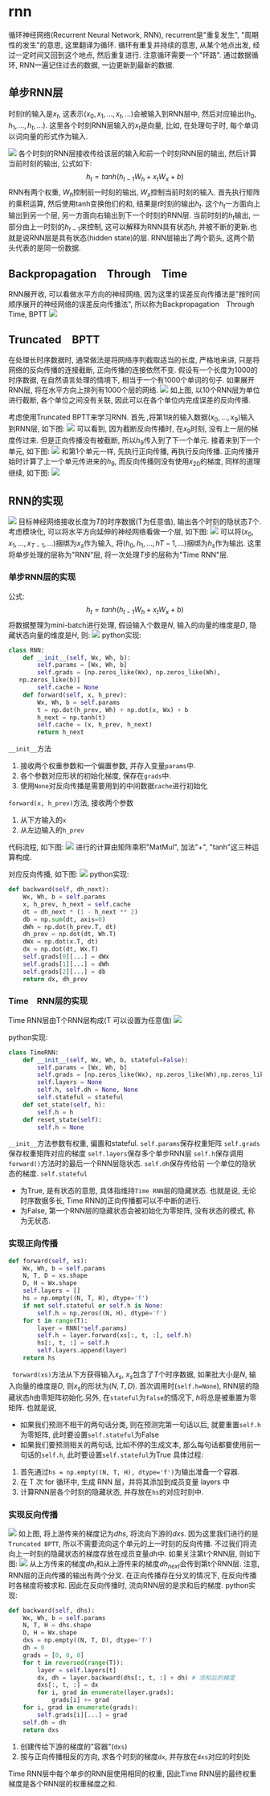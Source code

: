 # rnn



循环神经网络(Recurrent Neural Network, RNN), recurrent是"重复发生", "周期性的发生"的意思, 这里翻译为循环.
循环有重复并持续的意思, 从某个地点出发, 经过一定时间又回到这个地点, 然后重复进行. 注意循环需要一个"环路". 通过数据循环, RNN一遍记住过去的数据, 一边更新到最新的数据.

## 单步RNN层

时刻$t$的输入是$x_t$, 这表示$(x_0,x_1,...,x_t,...)$会被输入到RNN层中, 然后对应输出$(h_0,h_1,...,h_t,...)$.
这里各个时刻RNN层输入的$x_t$是向量, 比如, 在处理句子时, 每个单词以词向量的形式作为输入.

![](./rnn/1.png)
各个时刻的RNN层接收传给该层的输入和前一个时刻RNN层的输出, 然后计算当前时刻的输出, 公式如下:
$$h_t=tanh(h_{t-1}W_h+x_tW_x+b)$$
RNN有两个权重, $W_h$控制前一时刻的输出, $W_x$控制当前时刻的输入.
首先执行矩阵的乘积运算, 然后使用tanh变换他们的和, 结果是$t$时刻的输出$h_t$. 这个$h_t$一方面向上输出到另一个层, 另一方面向右输出到下一个时刻的RNN层.
当前时刻的$h_t$输出, 一部分由上一时刻的$h_{t-1}$来控制, 这可以解释为RNN具有状态$h$, 并被不断的更新.也就是说RNN层是具有状态(hidden state)的层.
RNN层输出了两个箭头, 这两个箭头代表的是同一份数据.


## Backpropagation Through Time
RNN展开收, 可以看做水平方向的神经网络, 因为这里的误差反向传播法是"按时间顺序展开的神经网络的误差反向传播法", 所以称为Backpropagation Through Time, BPTT
![](./rnn/2.png)


## Truncated BPTT
在处理长时序数据时, 通常做法是将网络序列截取适当的长度, 严格地来讲, 只是将网络的反向传播的连接截断, 正向传播的连接依然不变.
假设有一个长度为1000的时序数据, 在自然语言处理的情境下, 相当于一个有1000个单词的句子. 如果展开RNN层, 将在水平方向上排列有1000个层的网络.
![](./rnn/3.png)
如上图, 以10个RNN层为单位进行截断, 各个单位之间没有关联, 因此可以在各个单位内完成误差的反向传播.

考虑使用Truncated BPTT来学习RNN. 首先 ,将第1块的输入数据$(x_0,...,x_9)$输入到RNN层, 如下图:
![](./rnn/4.png)
可以看到, 因为截断反向传播时, 在$x_9$时刻, 没有上一层的梯度传过来. 但是正向传播没有被截断, 所以$h_9$传入到了下一个单元. 接着来到下一个单元, 如下图:
![](./rnn/5.png)
和第1个单元一样, 先执行正向传播, 再执行反向传播. 正向传播开始时计算了上一个单元传进来的$h_9$, 而反向传播则没有使用$x_20$的梯度, 同样的道理继续, 如下图:
![](./rnn/6.png)


## RNN的实现
![](./rnn/7.png)
目标神经网络接收长度为$T$的时序数据(T为任意值), 输出各个时刻的隐状态$T$个. 考虑模块化, 可以将水平方向延伸的神经网络看做一个层, 如下图:
![](./rnn/8.png)
可以将$(x_0,x_1,...,x_{T-1},...)$捆绑为$x_s$作为输入, 将$(h_0,h_1,...,h{T-1},...)$捆绑为$h_s$作为输出. 这里将单步处理的层称为"RNN"层, 将一次处理$T$步的层称为"Time RNN"层.

### 单步RNN层的实现
公式:
$$h_t=tanh(h_{t-1}W_h+x_tW_x+b)$$
将数据整理为mini-batch进行处理, 假设输入个数是$N$, 输入的向量的维度是$D$, 隐藏状态向量的维度是$H$, 则:
![](./rnn/9.png)
python实现:
```python
class RNN:
    def __init__(self, Wx, Wh, b):
        self.params = [Wx, Wh, b]
        self.grads = [np.zeros_like(Wx), np.zeros_like(Wh),
   np.zeros_like(b)]
        self.cache = None
    def forward(self, x, h_prev):
        Wx, Wh, b = self.params
        t = np.dot(h_prev, Wh) + np.dot(x, Wx) + b
        h_next = np.tanh(t)
        self.cache = (x, h_prev, h_next)
        return h_next
```
`__init__`方法
1. 接收两个权重参数和一个偏置参数, 并存入变量`params`中. 
2. 各个参数对应形状的初始化梯度, 保存在`grads`中. 
3. 使用`None`对反向传播是需要用到的中间数据`cache`进行初始化

`forward(x, h_prev)`方法, 接收两个参数
1. 从下方输入的`x`
2. 从左边输入的`h_prev`

代码流程, 如下图:
![](./rnn/10.png)
进行的计算由矩阵乘积"MatMul", 加法"+", "tanh"这三种运算构成.

对应反向传播, 如下图:
![](./rnn/11.png)
python实现:
```python
def backward(self, dh_next):
    Wx, Wh, b = self.params
    x, h_prev, h_next = self.cache
    dt = dh_next * (1 - h_next ** 2)
    db = np.sum(dt, axis=0)
    dWh = np.dot(h_prev.T, dt)
    dh_prev = np.dot(dt, Wh.T)
    dWx = np.dot(x.T, dt)
    dx = np.dot(dt, Wx.T)
    self.grads[0][...] = dWx
    self.grads[1][...] = dWh
    self.grads[2][...] = db
    return dx, dh_prev
```

### Time RNN层的实现
Time RNN层由T个RNN层构成(T 可以设置为任意值)
![](./rnn/12.png)


python实现:
```python
class TimeRNN:
    def __init__(self, Wx, Wh, b, stateful=False):
        self.params = [Wx, Wh, b]
        self.grads = [np.zeros_like(Wx), np.zeros_like(Wh),np.zeros_like(b)]
        self.layers = None
        self.h, self.dh = None, None
        self.stateful = stateful
    def set_state(self, h):
        self.h = h
    def reset_state(self):
        self.h = None
```

`__init__`方法参数有权重, 偏置和stateful.
`self.params`保存权重矩阵
`self.grads`保存权重矩阵对应的梯度
`self.layers`保存多个单步RNN层
`self.h`保存调用`forward()`方法时的最后一个RNN层隐状态.
`self.dh`保存传给前 一个单位的隐状态的梯度.
`self.stateful`
- 为True, 是有状态的意思, 具体指维持`Time RNN`层的隐藏状态. 也就是说, 无论时序数据多长, Time RNN的正向传播都可以不中断的进行.
- 为False, 第一个RNN层的隐藏状态会被初始化为零矩阵, 没有状态的模式, 称为无状态.


### 实现正向传播

```python
def forward(self, xs):
    Wx, Wh, b = self.params
    N, T, D = xs.shape
    D, H = Wx.shape
    self.layers = []
    hs = np.empty((N, T, H), dtype='f')
    if not self.stateful or self.h is None:
        self.h = np.zeros((N, H), dtype='f')
    for t in range(T):
        layer = RNN(*self.params)
        self.h = layer.forward(xs[:, t, :], self.h)
        hs[:, t, :] = self.h
        self.layers.append(layer)
    return hs
```
` forward(xs)`方法从下方获得输入$x_s$, $x_s$包含了$T$个时序数据, 如果批大小是$N$, 输入向量的维度是$D$, 则$x_s$的形状为$(N,T,D)$.
首次调用时(`self.h=None`), RNN层的隐藏状态$h$由零矩阵初始化.另外, 在`stateful`为`false`的情况下, $h$将总是被重置为零矩阵. 也就是说, 
- 如果我们预测不相干的两句话分类, 则在预测完第一句话以后, 就要重置`self.h`为零矩阵, 此时要设置`self.stateful`为False
- 如果我们要预测相关的两句话, 比如不停的生成文本, 那么每句话都要使用前一句话的`self.h`, 此时要设置`self.stateful`为True
具体过程:
1. 首先通过`hs = np.empty((N, T, H), dtype='f')`为输出准备一个容器.
2. 在 T 次 for 循环中, 生成 RNN 层，并将其添加到成员变量 layers 中
3. 计算RNN层各个时刻的隐藏状态, 并存放在`hs`的对应时刻中.


### 实现反向传播
![](./rnn/13.png)
如上图, 将上游传来的梯度记为$dhs$, 将流向下游的$dxs$. 因为这里我们进行的是`Truncated BPTT`, 所以不需要流向这个单元的上一时刻的反向传播. 不过我们将流向上一时刻的隐藏状态的梯度存放在成员变量$dh$中. 如果关注第t个RNN层, 则如下图:
![](./rnn/14.png)
从上方传来的梯度$dh_t$和从上游传来的梯度$dh_{next}$会传到第t个RNN层. 注意, RNN层的正向传播的输出有两个分叉. 在正向传播存在分叉的情况下, 在反向传播时各梯度将被求和. 因此在反向传播时, 流向RNN层的是求和后的梯度.
python实现:
```python
def backward(self, dhs):
    Wx, Wh, b = self.params
    N, T, H = dhs.shape
    D, H = Wx.shape
    dxs = np.empty((N, T, D), dtype='f')
    dh = 0
    grads = [0, 0, 0]
    for t in reversed(range(T)):
        layer = self.layers[t]
        dx, dh = layer.backward(dhs[:, t, :] + dh) # 求和后的梯度
        dxs[:, t, :] = dx
        for i, grad in enumerate(layer.grads):
            grads[i] += grad
    for i, grad in enumerate(grads):
        self.grads[i][...] = grad
    self.dh = dh
    return dxs
```
1. 创建传给下游的梯度的"容器"(`dxs`)
2. 按与正向传播相反的方向, 求各个时刻的梯度`dx`, 并存放在`dxs`对应的时刻处

Time RNN层中每个单步的RNN层使用相同的权重, 因此Time RNN层的最终权重梯度是各个RNN层的权重梯度之和.
